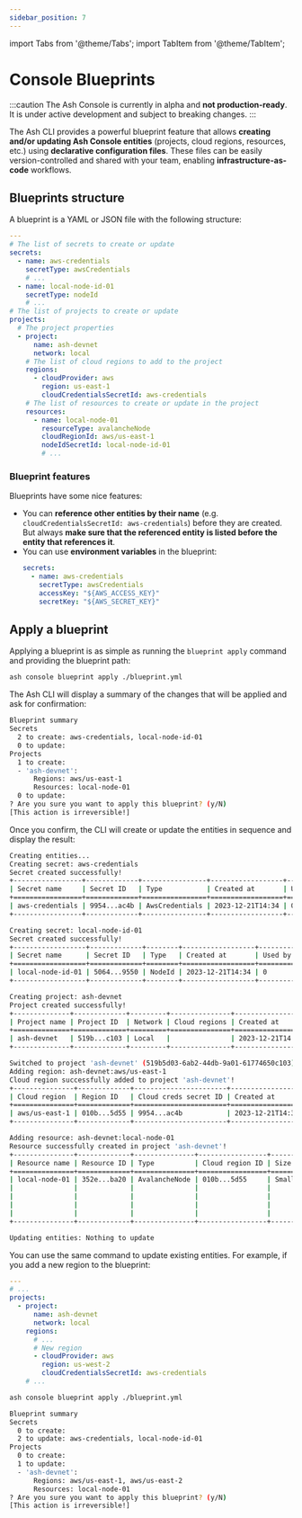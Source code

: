 ```yaml
---
sidebar_position: 7
---
```


import Tabs from '@theme/Tabs';
import TabItem from '@theme/TabItem';

# Console Blueprints

:::caution
The Ash Console is currently in alpha and **not production-ready**. It is under active development and subject to breaking changes.
:::

The Ash CLI provides a powerful blueprint feature that allows **creating and/or updating Ash Console entities** (projects, cloud regions, resources, etc.) using **declarative configuration files**. These files can be easily version-controlled and shared with your team, enabling **infrastructure-as-code** workflows.

## Blueprints structure

A blueprint is a YAML or JSON file with the following structure:

```yaml
---
# The list of secrets to create or update
secrets:
  - name: aws-credentials
    secretType: awsCredentials
    # ...
  - name: local-node-id-01
    secretType: nodeId
    # ...
# The list of projects to create or update
projects:
  # The project properties
  - project:
      name: ash-devnet
      network: local
    # The list of cloud regions to add to the project
    regions:
      - cloudProvider: aws
        region: us-east-1
        cloudCredentialsSecretId: aws-credentials
    # The list of resources to create or update in the project
    resources:
      - name: local-node-01
        resourceType: avalancheNode
        cloudRegionId: aws/us-east-1
        nodeIdSecretId: local-node-id-01
        # ...
```

### Blueprint features

Blueprints have some nice features:

- You can **reference other entities by their name** (e.g. `cloudCredentialsSecretId: aws-credentials`) before they are created. But always **make sure that the referenced entity is listed before the entity that references it**.
- You can use **environment variables** in the blueprint:
  ```yaml
  secrets:
    - name: aws-credentials
      secretType: awsCredentials
      accessKey: "${AWS_ACCESS_KEY}"
      secretKey: "${AWS_SECRET_KEY}"
  ```

## Apply a blueprint

Applying a blueprint is as simple as running the `blueprint apply` command and providing the blueprint path:

```bash title="Command"
ash console blueprint apply ./blueprint.yml
```

The Ash CLI will display a summary of the changes that will be applied and ask for confirmation:

```bash title="Confirmation prompt"
Blueprint summary
Secrets
  2 to create: aws-credentials, local-node-id-01
  0 to update:
Projects
  1 to create:
  - 'ash-devnet':
      Regions: aws/us-east-1
      Resources: local-node-01
  0 to update:
? Are you sure you want to apply this blueprint? (y/N)
[This action is irreversible!]
```

Once you confirm, the CLI will create or update the entities in sequence and display the result:

```bash title="Output"
Creating entities...
Creating secret: aws-credentials
Secret created successfully!
+-----------------+-------------+----------------+------------------+---------+
| Secret name     | Secret ID   | Type           | Created at       | Used by |
+=================+=============+================+==================+=========+
| aws-credentials | 9954...ac4b | AwsCredentials | 2023-12-21T14:34 | 0       |
+-----------------+-------------+----------------+------------------+---------+

Creating secret: local-node-id-01
Secret created successfully!
+------------------+-------------+--------+------------------+---------+
| Secret name      | Secret ID   | Type   | Created at       | Used by |
+==================+=============+========+==================+=========+
| local-node-id-01 | 5064...9550 | NodeId | 2023-12-21T14:34 | 0       |
+------------------+-------------+--------+------------------+---------+

Creating project: ash-devnet
Project created successfully!
+--------------+-------------+---------+---------------+------------------+
| Project name | Project ID  | Network | Cloud regions | Created at       |
+==============+=============+=========+===============+==================+
| ash-devnet   | 519b...c103 | Local   |               | 2023-12-21T14:34 |
+--------------+-------------+---------+---------------+------------------+

Switched to project 'ash-devnet' (519b5d03-6ab2-44db-9a01-61774650c103)!
Adding region: ash-devnet:aws/us-east-1
Cloud region successfully added to project 'ash-devnet'!
+---------------+-------------+-----------------------+------------------+-----------+
| Cloud region  | Region ID   | Cloud creds secret ID | Created at       | Status    |
+===============+=============+=======================+==================+===========+
| aws/us-east-1 | 010b...5d55 | 9954...ac4b           | 2023-12-21T14:34 | Available |
+---------------+-------------+-----------------------+------------------+-----------+

Adding resource: ash-devnet:local-node-01
Resource successfully created in project 'ash-devnet'!
+---------------+-------------+---------------+-----------------+-------+------------------+---------+--------------------------+
| Resource name | Resource ID | Type          | Cloud region ID | Size  | Created at       | Status  | Resource specific        |
+===============+=============+===============+=================+=======+==================+=========+==========================+
| local-node-01 | 352e...ba20 | AvalancheNode | 010b...5d55     | Small | 2023-12-21T14:34 | Pending |  IP address   | None     |
|               |             |               |                 |       |                  |         |  Running      | false    |
|               |             |               |                 |       |                  |         |  Bootstrapped | [false]  |
|               |             |               |                 |       |                  |         |  Healthy      | [false]  |
|               |             |               |                 |       |                  |         |  Restart req. | false    |
+---------------+-------------+---------------+-----------------+-------+------------------+---------+--------------------------+

Updating entities: Nothing to update
```

You can use the same command to update existing entities. For example, if you add a new region to the blueprint:

```yaml
---
# ...
projects:
  - project:
      name: ash-devnet
      network: local
    regions:
      # ...
      # New region
      - cloudProvider: aws
        region: us-west-2
        cloudCredentialsSecretId: aws-credentials
    # ...
```

```bash title="Command"
ash console blueprint apply ./blueprint.yml
```

```bash title="Confirmation prompt"
Blueprint summary
Secrets
  0 to create:
  2 to update: aws-credentials, local-node-id-01
Projects
  0 to create:
  1 to update:
  - 'ash-devnet':
      Regions: aws/us-east-1, aws/us-east-2
      Resources: local-node-01
? Are you sure you want to apply this blueprint? (y/N)
[This action is irreversible!]
```
